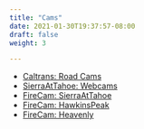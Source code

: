 ```yaml
---
title: "Cams"
date: 2021-01-30T19:37:57-08:00
draft: false
weight: 3

---
```

 
- <a target="_blank" href="/xmeyers/cams">
    Caltrans: Road Cams
  </a>

- <a target="_blank" href="https://www.sierraattahoe.com/live-cams/">
    SierraAtTahoe: Webcams
  </a>

- <a target="_blank" href="http://www.alertwildfire.org/tahoe/index.html?camera=Axis-Sierra&v=fd40734">
    FireCam: SierraAtTahoe
  </a> 

- <a target="_blank" href="http://www.alertwildfire.org/tahoe/index.html?camera=Axis-HawkinsPeak&v=fd40734">
    FireCam: HawkinsPeak
  </a>

- <a target="_blank" href="http://www.alertwildfire.org/tahoe/index.html?camera=Axis-Heavenly2&v=fd40734">
    FireCam: Heavenly
  </a>
 
